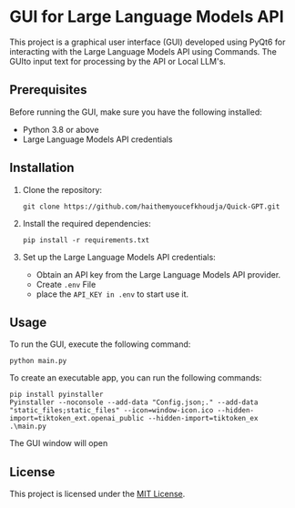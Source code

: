 # GUI for Large Language Models API

This project is a graphical user interface (GUI) developed using PyQt6 for interacting with the Large Language Models API using Commands. The GUIto input text for processing by the API or Local LLM's.

## Prerequisites

Before running the GUI, make sure you have the following installed:

- Python 3.8 or above
- Large Language Models API credentials

## Installation

1. Clone the repository:

   ```
   git clone https://github.com/haithemyoucefkhoudja/Quick-GPT.git  
   ```

2. Install the required dependencies:

   ```
   pip install -r requirements.txt
   ```

3. Set up the Large Language Models API credentials:

   - Obtain an API key from the Large Language Models API provider.
   - Create `.env` File
   - place the `API_KEY in .env` to start use it.
   
## Usage

To run the GUI, execute the following command:

```
python main.py
```

To create an executable app, you can run the following commands:

```
pip install pyinstaller
Pyinstaller --noconsole --add-data "Config.json;." --add-data "static_files;static_files" --icon=window-icon.ico --hidden-import=tiktoken_ext.openai_public --hidden-import=tiktoken_ex .\main.py
```
The GUI window will open

## License

This project is licensed under the [MIT License](LICENSE).
